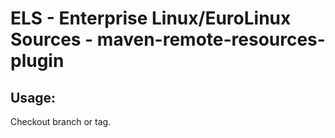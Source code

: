 # ELS - Enterprise Linux/EuroLinux Sources - maven-remote-resources-plugin
 
## Usage:
  Checkout branch or tag.
